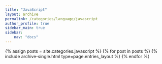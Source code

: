 ```yaml
---
title: "JavaScript"
layout: archive
permalink: /categories/language/javascript
author_profile: true
sidebar_main: true
sidebar:
    nav: "docs"
---
```


{% assign posts = site.categories.javascript %}
{% for post in posts %} {% include archive-single.html type=page.entries_layout %} {% endfor %}